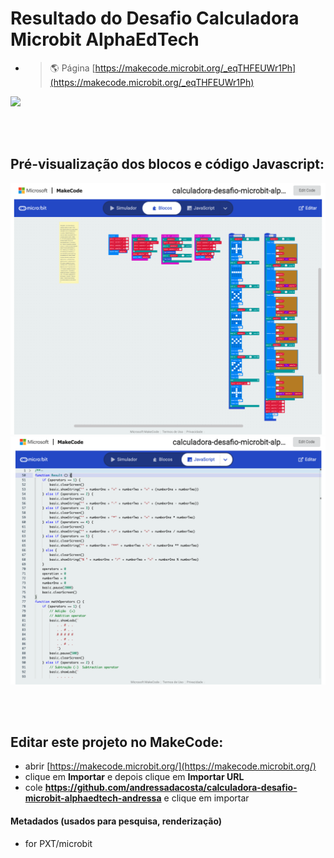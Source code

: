 # Resultado do Desafio Calculadora Microbit AlphaEdTech 

- > 🌎 Página [https://makecode.microbit.org/_eqTHFEUWr1Ph](https://makecode.microbit.org/_eqTHFEUWr1Ph)


<img width="900" src="https://github.com/AndressaDaCosta/calculadora-desafio-microbit-alphaedtech-andressa/blob/master/Gravac%CC%A7a%CC%83o-de-Tela.gif?raw=true">

<br><br>

## Pré-visualização dos blocos e código Javascript:

![Uma visão renderizada dos blocos](https://github.com/AndressaDaCosta/calculadora-desafio-microbit-alphaedtech-andressa/blob/master/2.png)
![Uma visão renderizada do código Javascript](https://github.com/AndressaDaCosta/calculadora-desafio-microbit-alphaedtech-andressa/blob/master/3.png)

<br><br>

## Editar este projeto no MakeCode:

* abrir [https://makecode.microbit.org/](https://makecode.microbit.org/)
* clique em **Importar** e depois clique em **Importar URL**
* cole **https://github.com/andressadacosta/calculadora-desafio-microbit-alphaedtech-andressa** e clique em importar


#### Metadados (usados para pesquisa, renderização)

* for PXT/microbit
<script src="https://makecode.com/gh-pages-embed.js"></script><script>makeCodeRender("{{ site.makecode.home_url }}", "{{ site.github.owner_name }}/{{ site.github.repository_name }}");</script>
